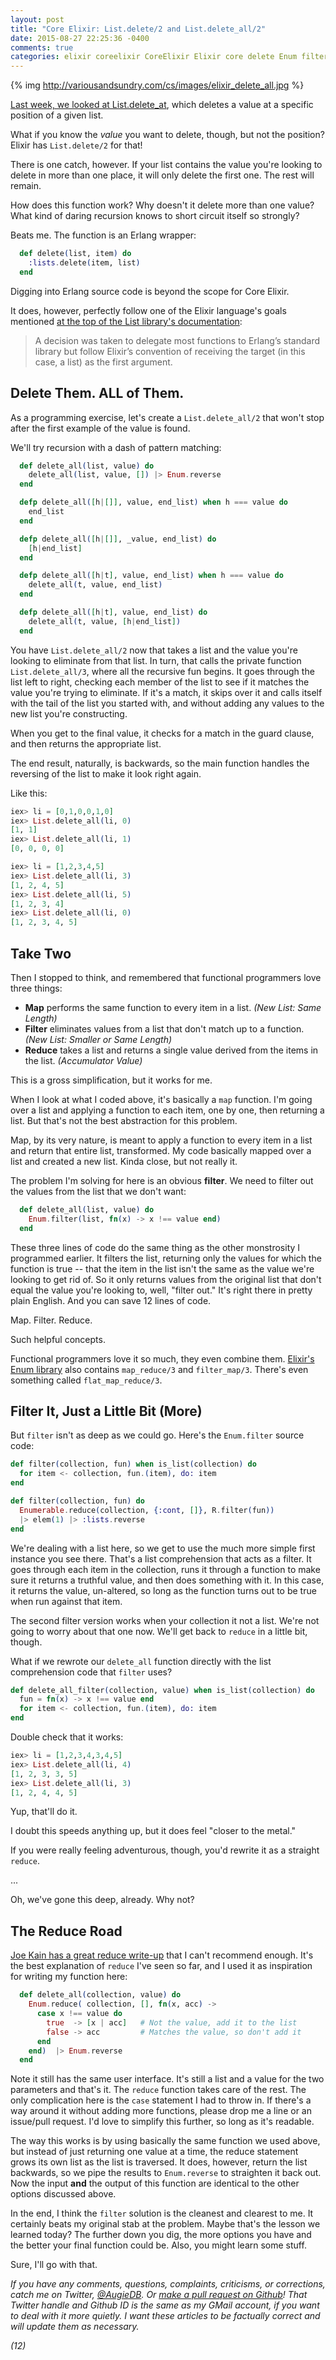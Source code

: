 ```yaml
---
layout: post
title: "Core Elixir: List.delete/2 and List.delete_all/2"
date: 2015-08-27 22:25:36 -0400
comments: true
categories: elixir coreelixir CoreElixir Elixir core delete Enum filter map reduce
---
```


{% img http://variousandsundry.com/cs/images/elixir_delete_all.jpg %}

[Last week, we looked at List.delete_at](http://variousandsundry.com/cs/blog/2015/08/20/core-elixir-list-dot-delete-at-slash-2/), which deletes a value at a specific position of a given list.

What if you know the _value_ you want to delete, though, but not the position?  Elixir has `List.delete/2` for that!

There is one catch, however.  If your list contains the value you're looking to delete in more than one place, it will only delete the first one. The rest will remain.

How does this function work?  Why doesn't it delete more than one value?  What kind of daring recursion knows to short circuit itself so strongly?  

Beats me. The function is an Erlang wrapper:

```elixir
  def delete(list, item) do
    :lists.delete(item, list)
  end
```

Digging into Erlang source code is beyond the scope for Core Elixir.

It does, however, perfectly follow one of the Elixir language's goals mentioned [at the top of the List library's documentation](http://elixir-lang.org/docs/v1.0/elixir/List.html):

 > A decision was taken to delegate most functions to Erlang’s standard library but follow Elixir’s convention of receiving the target (in this case, a list) as the first argument.


## Delete Them.  ALL of Them.

As a programming exercise, let's create a `List.delete_all/2` that won't stop after the first example of the value is found.

We'll try recursion with a dash of pattern matching:

```elixir
  def delete_all(list, value) do
    delete_all(list, value, []) |> Enum.reverse
  end

  defp delete_all([h|[]], value, end_list) when h === value do
    end_list
  end

  defp delete_all([h|[]], _value, end_list) do
    [h|end_list]
  end

  defp delete_all([h|t], value, end_list) when h === value do
    delete_all(t, value, end_list)
  end

  defp delete_all([h|t], value, end_list) do
    delete_all(t, value, [h|end_list])
  end
```

You have `List.delete_all/2` now that takes a list and the value you're looking to eliminate from that list. In turn, that calls the private function `List.delete_all/3`, where all the recursive fun begins. It goes through the list left to right, checking each member of the list to see if it matches the value you're trying to eliminate.  If it's a match, it skips over it and calls itself with the tail of the list you started with, and without adding any values to the new list you're constructing.

When you get to the final value, it checks for a match in the guard clause, and then returns the appropriate list.

The end result, naturally, is backwards, so the main function handles the reversing of the list to make it look right again.

Like this:

```elixir
iex> li = [0,1,0,0,1,0]
iex> List.delete_all(li, 0)
[1, 1]
iex> List.delete_all(li, 1)
[0, 0, 0, 0]

iex> li = [1,2,3,4,5]
iex> List.delete_all(li, 3)
[1, 2, 4, 5]
iex> List.delete_all(li, 5)
[1, 2, 3, 4]
iex> List.delete_all(li, 0)
[1, 2, 3, 4, 5]
```


## Take Two

Then I stopped to think, and remembered that functional programmers love three things:

 * __Map__ performs the same function to every item in a list. _(New List: Same Length)_
 * __Filter__ eliminates values from a list that don't match up to a function. _(New List: Smaller or Same Length)_
 * __Reduce__ takes a list and returns a single value derived from the items in the list.  _(Accumulator Value)_

This is a gross simplification, but it works for me.

When I look at what I coded above, it's basically a `map` function.  I'm going over a list and applying a function to each item, one by one, then returning a list.  But that's not the best abstraction for this problem.  

Map, by its very nature, is meant to apply a function to every item in a list and return that entire list, transformed.  My code basically mapped over a list and created a new list.  Kinda close, but not really it.

The problem I'm solving for here is an obvious __filter__.  We need to filter out the values from the list that we don't want:

```elixir 
  def delete_all(list, value) do
    Enum.filter(list, fn(x) -> x !== value end)
  end
```

These three lines of code do the same thing as the other monstrosity I programmed earlier.  It filters the list, returning only the values for which the function is true -- that the item in the list isn't the same as the value we're looking to get rid of.  So it only returns values from the original list that don't equal the value you're looking to, well, "filter out." It's right there in pretty plain English.  And you can save 12 lines of code.

Map. Filter. Reduce.

Such helpful concepts.

Functional programmers love it so much, they even combine them.  [Elixir's Enum library](http://elixir-lang.org/docs/v1.0/elixir/Enum.html#flat_map/2) also contains `map_reduce/3` and `filter_map/3`.  There's even something called `flat_map_reduce/3`.

## Filter It, Just a Little Bit (More)

But `filter` isn't as deep as we could go. Here's the `Enum.filter` source code:

```elixir
def filter(collection, fun) when is_list(collection) do
  for item <- collection, fun.(item), do: item
end

def filter(collection, fun) do
  Enumerable.reduce(collection, {:cont, []}, R.filter(fun))
  |> elem(1) |> :lists.reverse
end
```

We're dealing with a list here, so we get to use the much more simple first instance you see there.  That's a list comprehension that acts as a filter.  It goes through each item in the collection, runs it through a function to make sure it returns a truthful value, and then does something with it. In this case, it returns the value, un-altered, so long as the function turns out to be true when run against that item.

The second filter version works when your collection it not a list.  We're not going to worry about that one now.  We'll get back to `reduce` in a little bit, though.

What if we rewrote our `delete_all` function directly with the list comprehension code that `filter` uses?

```elixir
def delete_all_filter(collection, value) when is_list(collection) do
  fun = fn(x) -> x !== value end
  for item <- collection, fun.(item), do: item
end
```

Double check that it works:

```elixir
iex> li = [1,2,3,4,3,4,5]
iex> List.delete_all(li, 4)
[1, 2, 3, 3, 5]
iex> List.delete_all(li, 3)
[1, 2, 4, 4, 5]
```

Yup, that'll do it.

I doubt this speeds anything up, but it does feel "closer to the metal."

If you were really feeling adventurous, though, you'd rewrite it as a straight `reduce`. 

...

Oh, we've gone this deep, already. Why not?  


## The Reduce Road

[Joe Kain has a great reduce write-up](http://learningelixir.joekain.com/reduce-patterns-in-elixir/) that I can't recommend enough. It's the best explanation of `reduce` I've seen so far, and I used it as inspiration for writing my function here:

```elixir
  def delete_all(collection, value) do
    Enum.reduce( collection, [], fn(x, acc) ->
      case x !== value do
        true  -> [x | acc]   # Not the value, add it to the list
        false -> acc         # Matches the value, so don't add it
      end
    end)  |> Enum.reverse
  end
```

Note it still has the same user interface.  It's still a list and a value for the two parameters and that's it. The `reduce` function takes care of the rest.  The only complication here is the `case` statement I had to throw in. If there's a way around it without adding more functions, please drop me a line or an issue/pull request. I'd love to simplify this further, so long as it's readable. 

The way this works is by using basically the same function we used above, but instead of just returning one value at a time, the reduce statement grows its own list as the list is traversed.  It does, however, return the list backwards, so we pipe the results to `Enum.reverse` to straighten it back out.  Now the input __and__ the output of this function are identical to the other options discussed above.

In the end, I think the `filter` solution is the cleanest and clearest to me. It certainly beats my original stab at the problem.  Maybe that's the lesson we learned today?  The further down you dig, the more options you have and the better your final function could be. Also, you might learn some stuff.

Sure, I'll go with that.


_If you have any comments, questions, complaints, criticisms, or corrections, catch me on Twitter, [@AugieDB](https://twitter.com/augiedb). Or [make a pull request on Github](https://github.com/augiedb/VariousAndSundryCS)!  That Twitter handle and Github ID is the same as my GMail account, if you want to deal with it more quietly. I want these articles to be factually correct and will update them as necessary._

_(12)_

